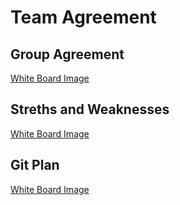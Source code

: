 # Team Agreement

## Group Agreement
[White Board Image](group-agreement.png)

## Streths and Weaknesses
[White Board Image](strengths-weaknesses.png)

## Git Plan
[White Board Image](git-work-plan.png)
